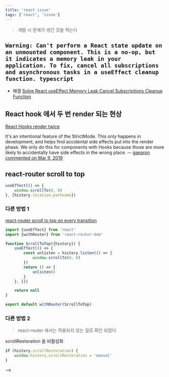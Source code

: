 ```yaml
---
title: 'react issue'
tags: ['react', 'issue']
---
```


> 개발 시 문제가 생긴 것을 적는다

## `Warning: Can't perform a React state update on an unmounted component. This is a no-op, but it indicates a memory leak in your application. To fix, cancel all subscriptions and asynchronous tasks in a useEffect cleanup function. typescript`

-   해결 [Solve React useEffect Memory Leak Cancel Subscriptions Cleanup Function](https://sunilrk.medium.com/solve-react-useeffect-memory-leak-cancel-subscriptions-cleanup-function-2ef100b9dc9)

## React hook 에서 두 번 render 되는 현상

[React Hooks render twice](https://stackoverflow.com/questions/58603209/react-hooks-render-twice)

It's an intentional feature of the StrictMode. This only happens in development, and helps find accidental side effects put into the render phase. We only do this for components with Hooks because those are more likely to accidentally have side effects in the wrong place. -- [gaearon commented on Mar 9, 2019](https://github.com/facebook/react/issues/15074)

## react-router scroll to top

```jsx
useEffect(() => {
    window.scrollTo(0, 0)
}, [history.location.pathname])
```

### 다른 방법 1

[react-router scroll to top on every transition](https://stackoverflow.com/questions/36904185/react-router-scroll-to-top-on-every-transition#answer-54343182)

```jsx
import {useEffect} from 'react'
import {withRouter} from 'react-router-dom'

function ScrollToTop({history}) {
    useEffect(() => {
        const unlisten = history.listen(() => {
            window.scrollTo(0, 0)
        })
        return () => {
            unlisten()
        }
    }, [])

    return null
}

export default withRouter(ScrollToTop)
```

### 다른 방법 2

> react-router 에서는 적용되지 않는 걸로 확인 되었다

scrollRestoration 을 비활성화

```javascript
if (history.scrollRestoration) {
    window.history.scrollRestoration = 'manual'
}
```

-->
